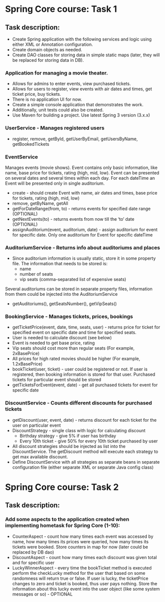 # Spring Core course: Task 1

## Task description:
- Create Spring application with the following services and logic using either XML or Annotation configuration.
- Create domain objects as needed.
- Create DAO classes for storing data in simple static maps (later, they will be replaced for storing data in DB).

### Application for managing a movie theater.
- Allows for admins to enter events, view purchased tickets.
- Allows for users to register, view events with air dates and times, get ticket price, buy tickets.
- There is no application UI for now.
- Create a simple console application that demonstrates the work.
- Additionally, unit tests could also be created.
- Use Maven for building a project. Use latest Spring 3 version (3.x.x)

### UserService - Manages registered users
* register, remove, getById, getUserByEmail, getUsersByName, getBookedTickets

### EventService
Manages events (movie shows).
Event contains only basic information, like name, base price for tickets, rating (high, mid, low).
Event can be presented on several dates and several times within each day.
For each dateTime an Event will be presented only in single auditorium.
* create - should create Event with name, air dates and times, base price for tickets, rating (high, mid, low)
* remove, getByName, getAll
* getForDateRange(from, to) - returns events for specified date range (OPTIONAL)
* getNextEvents(to) - returns events from now till the ‘to’ date (OPTIONAL)
* assignAuditorium(event, auditorium, date) - assign auditorium for event for specific date. Only one auditorium for Event for specific dateTime

### AuditoriumService - Returns info about auditoriums and places
* Since auditorium information is usually static, store it in some property file. The information that needs to be stored is:
    * name
    * number of seats
    * vip seats (comma-separated list of expensive seats)

Several auditoriums can be stored in separate property files, information from them could be injected into the AuditoriumService

* getAuditoriums(), getSeatsNumber(), getVipSeats()

### BookingService - Manages tickets, prices, bookings
* getTicketPrice(event, date, time, seats, user) - returns price for ticket for specified event on specific date and time for specified seats.
* User is needed to calculate discount (see below)
* Event is needed to get base price, rating
* Vip seats should cost more than regular seats (For example, 2xBasePrice)
* All prices for high rated movies should be higher (For example, 1.2xBasePrice)
* bookTicket(user, ticket) - user could  be registered or not. If user is registered, then booking information is stored for that user. Purchased tickets for particular event should be stored
* getTicketsForEvent(event, date) - get all purchased tickets for event for specific date

### DiscountService - Counts different discounts for purchased tickets
* getDiscount(user, event, date) - returns discount for each ticket for the user on particular event
* DiscountStrategy - single class with logic for calculating discount
    * Birthday strategy - give 5% if user has birthday
    * Every 10th ticket - give 50% for every 10th ticket purchased by user
* All discount strategies should be injected as list into the DiscountService. The getDiscount method will execute each strategy to get max available discount.
* Define DiscountService with all strategies as separate beans in separate configuration file (either separate XML or separate Java config class)


# Spring Core course: Task 2

## Task description: 

### Add some aspects to the application created when implementing hometask for Spring Core (1-10):

* CounterAspect - count how many times each event was accessed by name, how many times its prices were queried, how many times its tickets were booked. Store counters in map for now (later could be replaced by DB dao)
* DiscountAspect - count how many times each discount was given total and for specific user
* LuckyWinnerAspect - every time the bookTicket method is executed perform the checkLucky method for the user that based on some randomness will return true or false. If user is lucky, the ticketPrice changes to zero and ticket is booked, thus user pays nothing. Store the information about this lucky event into the user object (like some system messages or so) - OPTIONAL